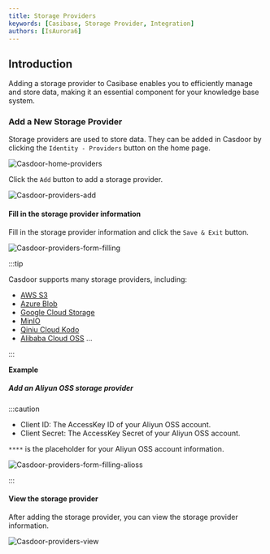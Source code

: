 ```yaml
---
title: Storage Providers
keywords: [Casibase, Storage Provider, Integration]
authors: [IsAurora6]
---
```


## Introduction

Adding a storage provider to Casibase enables you to efficiently manage and store data, making it an essential component for your knowledge base system.

### Add a New Storage Provider

Storage providers are used to store data. They can be added in Casdoor by clicking the `Identity - Providers` button on the home page.

![Casdoor-home-providers](/img/walkthrough-guides/casdoor-home-providers.png)

Click the `Add` button to add a storage provider.

![Casdoor-providers-add](/img/walkthrough-guides/casdoor-providers-add.png)

#### Fill in the storage provider information

Fill in the storage provider information and click the `Save & Exit` button.

![Casdoor-providers-form-filling](/img/walkthrough-guides/casdoor-providers-form-filling.png)

:::tip

Casdoor supports many storage providers, including:

- [AWS S3](https://aws.amazon.com/s3/)
- [Azure Blob](https://azure.microsoft.com/en-us/products/storage/blobs)
- [Google Cloud Storage](https://cloud.google.com/storage)
- [MinIO](https://min.io/)
- [Qiniu Cloud Kodo](https://www.qiniu.com/)
- [Alibaba Cloud OSS](https://www.alibabacloud.com/product/oss)
  ...

:::

**Example**

##### Add an Aliyun OSS storage provider

:::caution

- Client ID: The AccessKey ID of your Aliyun OSS account.
- Client Secret: The AccessKey Secret of your Aliyun OSS account.

`****` is the placeholder for your Aliyun OSS account information.

![Casdoor-providers-form-filling-alioss](/img/walkthrough-guides/casdoor-providers-form-filling-alioss.png)

:::

#### View the storage provider

After adding the storage provider, you can view the storage provider information.

![Casdoor-providers-view](/img/walkthrough-guides/casdoor-providers-view.png)
